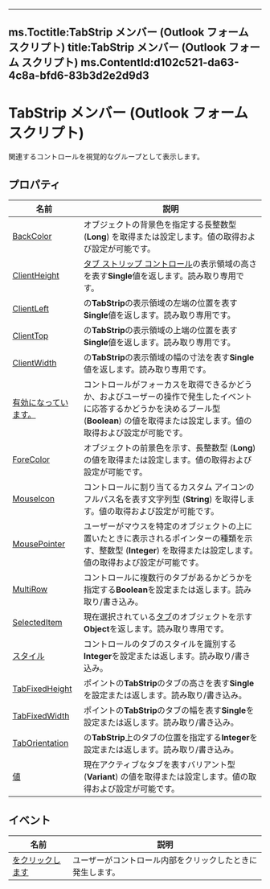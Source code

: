 

---
ms.Toctitle:TabStrip メンバー (Outlook フォーム スクリプト)
title:TabStrip メンバー (Outlook フォーム スクリプト)
ms.ContentId:d102c521-da63-4c8a-bfd6-83b3d2e2d9d3
---
# TabStrip メンバー (Outlook フォーム スクリプト)




関連するコントロールを視覚的なグループとして表示します。

## プロパティ

|**名前**|**説明**|
|---|---|
|[BackColor](5d750acd-38aa-fa3d-55b3-3d10fb0d7c63)|オブジェクトの背景色を指定する長整数型 (**Long**) を取得または設定します。値の取得および設定が可能です。|
|[ClientHeight](937ca019-5d32-bb82-8359-a74e4da12c9f)|[タブ ストリップ コントロール](643c896a-2304-42f3-f5e9-0feee6d22364.md)の表示領域の高さを表す**Single**値を返します。読み取り専用です。|
|[ClientLeft](4774cba6-430d-da76-f67f-fede5aec6eea.md)|の**TabStrip**の表示領域の左端の位置を表す**Single**値を返します。読み取り専用です。|
|[ClientTop](1275d2fd-1c54-b7d2-27ed-b99bc5efa8df.md)|の**TabStrip**の表示領域の上端の位置を表す**Single**値を返します。読み取り専用です。|
|[ClientWidth](f59ccbe8-8f45-38d4-15f0-23fa8d52b50f.md)|の**TabStrip**の表示領域の幅の寸法を表す**Single**値を返します。読み取り専用です。|
|[有効になっています。](ab76f52f-5b9c-b8f9-b1b8-f29ff495d5e1)|コントロールがフォーカスを取得できるかどうか、およびユーザーの操作で発生したイベントに応答するかどうかを決めるブール型 (**Boolean**) の値を取得または設定します。値の取得および設定が可能です。|
|[ForeColor](52faefae-54fe-ffe2-7140-dafc93187d16)|オブジェクトの前景色を示す、長整数型 (**Long**) の値を取得または設定します。値の取得および設定が可能です。|
|[MouseIcon](9a534ed5-3f51-0dd0-5145-099eb86d415c)|コントロールに割り当てるカスタム アイコンのフルパス名を表す文字列型 (**String**) を取得します。値の取得および設定が可能です。|
|[MousePointer](03e90301-49a7-535f-e047-814ebe4f1fe4)|ユーザーがマウスを特定のオブジェクトの上に置いたときに表示されるポインターの種類を示す、整数型 (**Integer**) を取得または設定します。値の取得および設定が可能です。|
|[MultiRow](09dc5bcc-4425-8f37-24fa-3b74af0e4605.md)|コントロールに複数行のタブがあるかどうかを指定する**Boolean**を設定または返します。読み取り/書き込み。|
|[SelectedItem](b9cc5495-b702-231b-52bb-69e86d8fcfb0)|現在選択されている[タブ](b5571953-0e47-a994-3e82-4e439a77afa8.md)のオブジェクトを示す**Object**を返します。読み取り専用です。|
|[スタイル](69451552-d044-e77f-1399-4a018b7d1f0e.md)|コントロールのタブのスタイルを識別する**Integer**を設定または返します。読み取り/書き込み。|
|[TabFixedHeight](b07e2029-f93d-4ec7-4c26-5b9eab8d255c.md)|ポイントの**TabStrip**のタブの高さを表す**Single**を設定または返します。読み取り/書き込み。|
|[TabFixedWidth](3db4e0d2-c97b-a75b-3af6-b1678a1d5116.md)|ポイントの**TabStrip**のタブの幅を表す**Single**を設定または返します。読み取り/書き込み。|
|[TabOrientation](360ea7af-7433-d1c9-f5bc-a60ddc1e1851.md)|の**TabStrip**上のタブの位置を指定する**Integer**を設定または返します。読み取り/書き込み。|
|[値](28de6cc4-6b30-fed1-5f17-a15e572f6f9d)|現在アクティブなタブを表すバリアント型 (**Variant**) の値を取得または設定します。値の取得および設定が可能です。|




## イベント

|**名前**|**説明**|
|---|---|
|[をクリックします](d79676f8-eb45-1fc0-e631-4f7f79e4f418.md)|ユーザーがコントロール内部をクリックしたときに発生します。|





